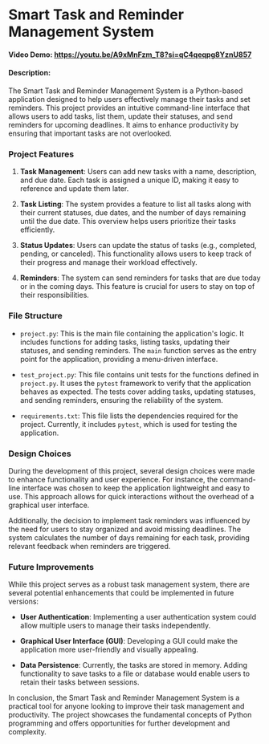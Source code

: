 # Smart Task and Reminder Management System

#### Video Demo: <https://youtu.be/A9xMnFzm_T8?si=qC4qeqpg8YznU857>

#### Description:

The Smart Task and Reminder Management System is a Python-based application designed to help users effectively manage their tasks and set reminders. This project provides an intuitive command-line interface that allows users to add tasks, list them, update their statuses, and send reminders for upcoming deadlines. It aims to enhance productivity by ensuring that important tasks are not overlooked. 

### Project Features

1. **Task Management**: Users can add new tasks with a name, description, and due date. Each task is assigned a unique ID, making it easy to reference and update them later.

2. **Task Listing**: The system provides a feature to list all tasks along with their current statuses, due dates, and the number of days remaining until the due date. This overview helps users prioritize their tasks efficiently.

3. **Status Updates**: Users can update the status of tasks (e.g., completed, pending, or canceled). This functionality allows users to keep track of their progress and manage their workload effectively.

4. **Reminders**: The system can send reminders for tasks that are due today or in the coming days. This feature is crucial for users to stay on top of their responsibilities.

### File Structure

- `project.py`: This is the main file containing the application's logic. It includes functions for adding tasks, listing tasks, updating their statuses, and sending reminders. The `main` function serves as the entry point for the application, providing a menu-driven interface.

- `test_project.py`: This file contains unit tests for the functions defined in `project.py`. It uses the `pytest` framework to verify that the application behaves as expected. The tests cover adding tasks, updating statuses, and sending reminders, ensuring the reliability of the system.

- `requirements.txt`: This file lists the dependencies required for the project. Currently, it includes `pytest`, which is used for testing the application.

### Design Choices

During the development of this project, several design choices were made to enhance functionality and user experience. For instance, the command-line interface was chosen to keep the application lightweight and easy to use. This approach allows for quick interactions without the overhead of a graphical user interface.

Additionally, the decision to implement task reminders was influenced by the need for users to stay organized and avoid missing deadlines. The system calculates the number of days remaining for each task, providing relevant feedback when reminders are triggered.

### Future Improvements

While this project serves as a robust task management system, there are several potential enhancements that could be implemented in future versions:

- **User Authentication**: Implementing a user authentication system could allow multiple users to manage their tasks independently.

- **Graphical User Interface (GUI)**: Developing a GUI could make the application more user-friendly and visually appealing.

- **Data Persistence**: Currently, the tasks are stored in memory. Adding functionality to save tasks to a file or database would enable users to retain their tasks between sessions.

In conclusion, the Smart Task and Reminder Management System is a practical tool for anyone looking to improve their task management and productivity. The project showcases the fundamental concepts of Python programming and offers opportunities for further development and complexity.

